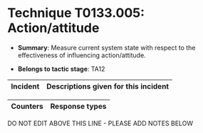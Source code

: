 # Technique T0133.005: Action/attitude

* **Summary**: Measure current system state with respect to the effectiveness of influencing action/attitude. 

* **Belongs to tactic stage**: TA12


| Incident | Descriptions given for this incident |
| -------- | -------------------- |



| Counters | Response types |
| -------- | -------------- |


DO NOT EDIT ABOVE THIS LINE - PLEASE ADD NOTES BELOW